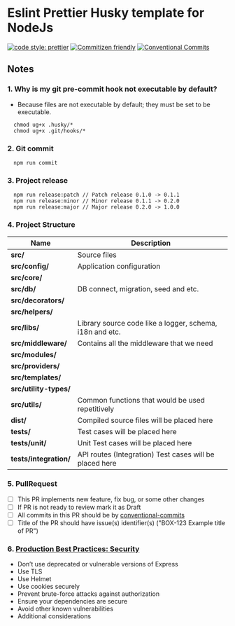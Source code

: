 # Eslint Prettier Husky template for NodeJs

[![code style: prettier](https://img.shields.io/badge/code_style-prettier-ff69b4.svg)](http://prettier.io) [![Commitizen friendly](https://img.shields.io/badge/commitizen-friendly-brightgreen.svg)](http://commitizen.github.io/cz-cli/) [![Conventional Commits](https://img.shields.io/badge/Conventional%20Commits-1.0.0-yellow.svg)](https://conventionalcommits.org)

## Notes

### 1. Why is my git pre-commit hook not executable by default?

- Because files are not executable by default; they must be set to be executable.

```
  chmod ug+x .husky/*
  chmod ug+x .git/hooks/*
```

### 2. Git commit

```shell
  npm run commit
```

### 3. Project release

```shell
  npm run release:patch // Patch release 0.1.0 -> 0.1.1
  npm run release:minor // Minor release 0.1.1 -> 0.2.0
  npm run release:major // Major release 0.2.0 -> 1.0.0
```

### 4. Project Structure

| Name                   | Description                                              |
|------------------------|----------------------------------------------------------|
| **src/**               | Source files                                             |
| **src/config/**        | Application configuration                                |
| **src/core/**          |                                                          |
| **src/db/**            | DB connect, migration, seed and etc.                     |
| **src/decorators/**    |                                                          |
| **src/helpers/**       |                                                          |
| **src/libs/**          | Library source code like a logger, schema, i18n and etc. |
| **src/middleware/**    | Contains all the middleware that we need                 |
| **src/modules/**       |                                                          |
| **src/providers/**     |                                                          |
| **src/templates/**     |                                                          |
| **src/utility-types/** |                                                          |
| **src/utils/**         | Common functions that would be used repetitively         |
| **dist/**              | Compiled source files will be placed here                |
| **tests/**             | Test cases will be placed here                           |
| **tests/unit/**        | Unit Test cases will be placed here                      |
| **tests/integration/** | API routes (Integration) Test cases will be placed here  |

### 5. PullRequest

  - [ ] This PR implements new feature, fix bug, or some other changes
  - [ ] If PR is not ready to review mark it as Draft
  - [ ] All commits in this PR should be by [conventional-commits](https://www.conventionalcommits.org/en/v1.0.0/)
  - [ ] Title of the PR should have issue(s) identifier(s) ("BOX-123 Example title of PR")

### 6. [Production Best Practices: Security](https://expressjs.com/en/advanced/best-practice-security.html)

- Don’t use deprecated or vulnerable versions of Express
- Use TLS
- Use Helmet
- Use cookies securely
- Prevent brute-force attacks against authorization
- Ensure your dependencies are secure
- Avoid other known vulnerabilities
- Additional considerations

